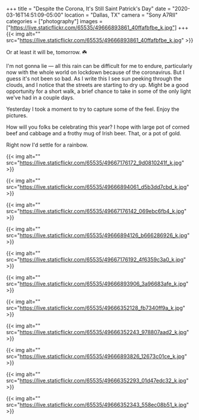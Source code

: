 +++
title = "Despite the Corona, It's Still Saint Patrick's Day"
date = "2020-03-16T14:51:09-05:00"
location = "Dallas, TX"
camera = "Sony A7RII"
categories = ["photography"]
images = ["https://live.staticflickr.com/65535/49666893861_40ffafbfbe_k.jpg"]
+++
{{< img alt="" src="https://live.staticflickr.com/65535/49666893861_40ffafbfbe_k.jpg" >}}
<!--more-->
Or at least it will be, tomorrow. ☘️

I'm not gonna lie — all this rain can be difficult for me to endure, particularly now with the whole world on lockdown because of the coronavirus. But I guess it's not been so bad. As I write this I see sun peeking through the clouds, and I notice that the streets are starting to dry up. Might be a good opportunity for a short walk, a brief chance to take in some of the only light we've had in a couple days. 

Yesterday I took a moment to try to capture some of the feel. Enjoy the pictures.

How will you folks be celebrating this year? I hope with large pot of corned beef and cabbage and a frothy mug of Irish beer. That, or a pot of gold. 

Right now I'd settle for a rainbow.

{{< img alt="" src="https://live.staticflickr.com/65535/49667176172_9d0810241f_k.jpg" >}}

{{< img alt="" src="https://live.staticflickr.com/65535/49666894061_d5b3dd7cbd_k.jpg" >}}

{{< img alt="" src="https://live.staticflickr.com/65535/49667176142_069ebc6fb4_k.jpg" >}}

{{< img alt="" src="https://live.staticflickr.com/65535/49666894126_b666286926_k.jpg" >}}

{{< img alt="" src="https://live.staticflickr.com/65535/49667176192_4f6359c3a0_k.jpg" >}}

{{< img alt="" src="https://live.staticflickr.com/65535/49666893906_3a96683afe_k.jpg" >}}

{{< img alt="" src="https://live.staticflickr.com/65535/49666352128_fb7340ff9a_k.jpg" >}}

{{< img alt="" src="https://live.staticflickr.com/65535/49666352243_978807aad2_k.jpg" >}}

{{< img alt="" src="https://live.staticflickr.com/65535/49666893826_12673c01ce_k.jpg" >}}

{{< img alt="" src="https://live.staticflickr.com/65535/49666352293_01d47edc32_k.jpg" >}}

{{< img alt="" src="https://live.staticflickr.com/65535/49666352343_558ec08b51_k.jpg" >}}
